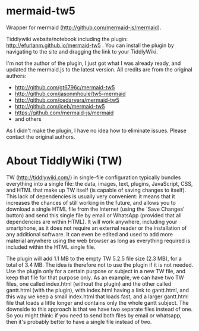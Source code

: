 # mermaid-tw5

Wrapper for mermaid (http://github.com/mermaid-js/mermaid).

Tiddlywiki website/notebook including the plugin: http://efurlanm.github.io/mermaid-tw5 . You can install the plugin by navigating to the site and dragging the link to your TiddlyWiki.

I'm not the author of the plugin, I just got what I was already ready, and updated the mermaid.js to the latest version. All credits are from the original authors:

* http://github.com/gt6796c/mermaid-tw5
* http://github.com/jasonmhoule/tw5-mermaid
* http://github.com/cedarvera/mermaid-tw5
* http://github.com/jceb/mermaid-tw5
* https://github.com/mermaid-js/mermaid
* and others

As I didn't make the plugin, I have no idea how to eliminate issues. Please contact the original authors.


# About TiddlyWiki (TW)

TW (http://tiddlywiki.com/) in single-file configuration typically bundles everything into a single file: the data, images, text, plugins, JavaScript, CSS, and HTML that make up TW itself (is capable of saving changes to itself). This lack of dependencies is usually very convenient: it means that it increases the chances of still working in the future, and allows you to download a single HTML file from the Internet (using the `Save Changes' button) and send this single file by email or WhatsApp (provided that all dependencies are within HTML). It will work anywhere, including your smartphone, as it does not require an external reader or the installation of any additional software. It can even be edited and used to add more material anywhere using the web browser as long as everything required is included within the HTML single file.

The plugin will add 1.1 MB to the empty TW 5.2.5 file size (2.3 MB), for a total of 3.4 MB. The idea is therefore not to use the plugin if it is not needed. Use the plugin only for a certain purpose or subject in a new TW file, and keep that file for that purpose only. As an example, we can have two TW files, one called index.html (without the plugin) and the other called gantt.html (with the plugin), with index.html having a link to gantt.html, and this way we keep a small index.html that loads fast, and a larger gantt.html file that loads a little longer and contains only the whole gantt subject. The downside to this approach is that we have two separate files instead of one. So you might think: if you need to send both files by email or whatsapp, then it's probably better to have a single file instead of two.
